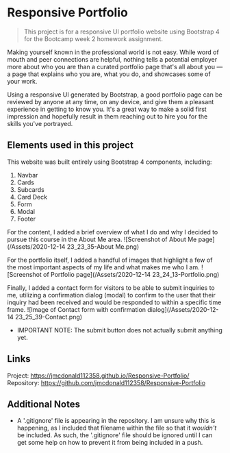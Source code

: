 # Responsive Portfolio
> This project is for a responsive UI portfolio website using Bootstrap 4 for the Bootcamp week 2 homework assignment.

Making yourself known in the professional world is not easy. While word of mouth and peer connections are helpful, nothing tells a potential employer more about who you are than a curated portfolio page that's all about you — a page that explains who you are, what you do, and showcases some of your work.

Using a responsive UI generated by Bootstrap, a good portfolio page can be reviewed by anyone at any time, on any device, and give them a pleasant experience in getting to know you. It's a great way to make a solid first impression and hopefully result in them reaching out to hire you for the skills you've portrayed.

## Elements used in this project

This website was built entirely using Bootstrap 4 components, including:

1. Navbar
2. Cards
3. Subcards
4. Card Deck
5. Form
6. Modal
7. Footer 

For the content, I added a brief overview of what I do and why I decided to pursue this course in the About Me area. 
![Screenshot of About Me page](/Assets/2020-12-14 23_23_35-About Me.png)

For the portfolio itself, I added a handful of images that highlight a few of the most important aspects of my life and what makes me who I am. 
![Screenshot of Portfolio page](/Assets/2020-12-14 23_24_13-Portfolio.png)

Finally, I added a contact form for visitors to be able to submit inquiries to me, utilizing a confirmation dialog (modal) to confirm to the user that their inquiry had been received and would be responded to within a specific time frame. 
![Image of Contact form with confirmation dialog](/Assets/2020-12-14 23_25_39-Contact.png)
   - IMPORTANT NOTE: The submit button does not actually submit anything yet.

## Links

Project: https://jmcdonald112358.github.io/Responsive-Portfolio/ 
Repository: https://github.com/jmcdonald112358/Responsive-Portfolio 

## Additional Notes

- A '.gitignore' file is appearing in the repository. I am unsure why this is happening, as I included that filename within the file so that it _wouldn't_ be included. As such, the '.gitignore' file should be ignored until I can get some help on how to prevent it from being included in a push.